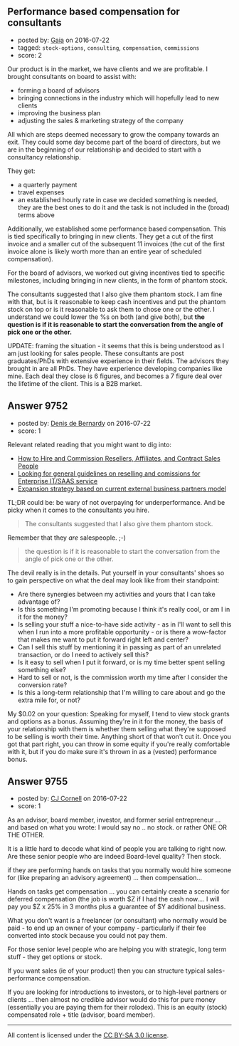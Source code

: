 ## Performance based compensation for consultants

- posted by: [Gaia](https://stackexchange.com/users/46983/gaia) on 2016-07-22
- tagged: `stock-options`, `consulting`, `compensation`, `commissions`
- score: 2

<p>Our product is in the market, we have clients and we are profitable. I brought consultants on board to assist with:</p>

<ul>
<li>forming a board of advisors</li>
<li>bringing connections in the industry which will hopefully lead to new clients</li>
<li>improving the business plan</li>
<li>adjusting the sales &amp; marketing strategy of the company</li>
</ul>

<p>All which are steps deemed necessary to grow the company towards an exit. They could some day become part of the board of directors, but we are in the beginning of our relationship and decided to start with a consultancy relationship.</p>

<p>They get:</p>

<ul>
<li>a quarterly payment</li>
<li>travel expenses</li>
<li>an established hourly rate in case we decided something is needed, they are the best ones to do it and the task is not included in the (broad) terms above</li>
</ul>

<p>Additionally, we established some performance based compensation. This is tied specifically to bringing in new clients. They get a cut of the first invoice and a smaller cut of the subsequent 11 invoices (the cut of the first invoice alone is likely worth more than an entire year of scheduled compensation).</p>

<p>For the board of advisors, we worked out giving incentives tied to specific milestones, including bringing in new clients, in the form of phantom stock.</p>

<p>The consultants suggested that I also give them phantom stock. I am fine with that, but is it reasonable to keep cash incentives and put the phantom stock on top or is it reasonable to ask them to chose one or the other. I understand we could lower the %s on both (and give both), but <strong>the question is if it is reasonable to start the conversation from the angle of pick one or the other.</strong></p>

<p>UPDATE: framing the situation - it seems that this is being understood as I am just looking for sales people. These consultants are post graduates/PhDs with extensive experience in their fields. The advisors they brought in are all PhDs. They have experience developing companies like mine. Each deal they close is 6 figures, and becomes a 7 figure deal over the lifetime of the client. This is a B2B market.</p>



## Answer 9752

- posted by: [Denis de Bernardy](https://stackexchange.com/users/182468/denis-de-bernardy) on 2016-07-22
- score: 1

<p>Relevant related reading that you might want to dig into:</p>

<ul>
<li><a href="https://startups.stackexchange.com/questions/4038/how-to-hire-and-commission-resellers-affiliates-and-contract-sales-people">How to Hire and Commission Resellers, Affiliates, and Contract Sales People</a></li>
<li><a href="https://startups.stackexchange.com/questions/5239/looking-for-general-guidelines-on-reselling-and-comissions-for-enterprise-it-saa/">Looking for general guidelines on reselling and comissions for Enterprise IT/SAAS service</a></li>
<li><a href="https://startups.stackexchange.com/questions/5588/expansion-strategy-based-on-current-external-business-partners-model">Expansion strategy based on current external business partners model</a></li>
</ul>

<p>TL;DR could be: be wary of not overpaying for underperformance. And be picky when it comes to the consultants you hire.</p>

<blockquote>
  <p>The consultants suggested that I also give them phantom stock.</p>
</blockquote>

<p>Remember that they <em>are</em> salespeople. ;-)</p>

<blockquote>
  <p>the question is if it is reasonable to start the conversation from the angle of pick one or the other.</p>
</blockquote>

<p>The devil really is in the details. Put yourself in your consultants' shoes so to gain perspective on what the deal may look like from their standpoint:</p>

<ul>
<li>Are there synergies between my activities and yours that I can take advantage of?</li>
<li>Is this something I'm promoting because I think it's really cool, or am I in it for the money?</li>
<li>Is selling your stuff a nice-to-have side activity - as in I'll want to sell this when I run into a more profitable opportunity - or is there a wow-factor that makes me want to put it forward right left and center?</li>
<li>Can I sell this stuff by mentioning it in passing as part of an unrelated transaction, or do I need to actively sell this?</li>
<li>Is it easy to sell when I put it forward, or is my time better spent selling something else?</li>
<li>Hard to sell or not, is the commission worth my time after I consider the conversion rate?</li>
<li>Is this a long-term relationship that I'm willing to care about and go the extra mile for, or not?</li>
</ul>

<p>My $0.02 on your question: Speaking for myself, I tend to view stock grants and options as a bonus. Assuming they're in it for the money, the basis of your relationship with them is whether them selling what they're supposed to be selling is worth their time. Anything short of that won't cut it. Once you got that part right, you can throw in some equity if you're really comfortable with it, but if you do make sure it's thrown in as a (vested) performance bonus.</p>



## Answer 9755

- posted by: [CJ Cornell](https://stackexchange.com/users/526591/cj-cornell) on 2016-07-22
- score: 1

<p>As an advisor, board member, investor, and former serial entrepreneur ... and based on what you wrote:  I would say no .. no stock. or rather ONE OR THE OTHER.</p>

<p>It is a little hard to decode what kind of people you are talking to right now.  Are these senior people who are indeed Board-level quality?  Then stock.</p>

<p>if they are performing hands on tasks that you normally would hire someone for (like preparing an advisory agreement) ...
then compensation...</p>

<p>Hands on tasks get compensation ... you can certainly create a scenario for deferred compensation (the job is worth $Z if I had the cash now.... I will pay you $Z x 25% in 3 months plus a guarantee of $Y additional business.</p>

<p>What you don't want is a freelancer (or consultant) who normally would be paid - to end up an owner of your company - particularly if their fee converted into stock because you could not pay them.</p>

<p>For those senior level people who are helping you with strategic, long term stuff - they get options or stock.</p>

<p>If you want sales  (ie of your product) then you can structure typical sales-performance compensation.</p>

<p>If you are looking for introductions to investors, or to high-level partners or clients ... then almost no credible advisor would do this for pure money (essentially you are paying them for their rolodex). This is an equity (stock) compensated role + title (advisor, board member).</p>




---

All content is licensed under the [CC BY-SA 3.0 license](https://creativecommons.org/licenses/by-sa/3.0/).
